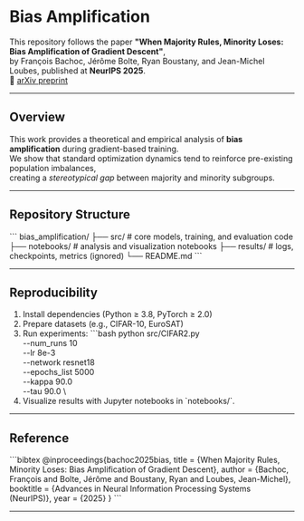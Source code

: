 # Bias Amplification

This repository follows the paper **"When Majority Rules, Minority Loses: Bias Amplification of Gradient Descent"**,  
by François Bachoc, Jérôme Bolte, Ryan Boustany, and Jean-Michel Loubes, published at **NeurIPS 2025**.  
📄 [arXiv preprint](https://arxiv.org/pdf/2505.13122)

---

## Overview

This work provides a theoretical and empirical analysis of **bias amplification** during gradient-based training.  
We show that standard optimization dynamics tend to reinforce pre-existing population imbalances,  
creating a *stereotypical gap* between majority and minority subgroups.

---

## Repository Structure

\`\`\`
bias_amplification/
├── src/              # core models, training, and evaluation code
├── notebooks/        # analysis and visualization notebooks
├── results/          # logs, checkpoints, metrics (ignored)
└── README.md
\`\`\`

---

## Reproducibility

1. Install dependencies (Python ≥ 3.8, PyTorch ≥ 2.0)
2. Prepare datasets (e.g., CIFAR-10, EuroSAT)
3. Run experiments:
   \`\`\`bash
   python src/CIFAR2.py \
  --num_runs 10 \
  --lr 8e-3 \
  --network resnet18 \
  --epochs_list 5000 \
  --kappa 90.0 \
  --tau 90.0 \
4. Visualize results with Jupyter notebooks in \`notebooks/\`.

---

## Reference

\`\`\`bibtex
@inproceedings{bachoc2025bias,
  title     = {When Majority Rules, Minority Loses: Bias Amplification of Gradient Descent},
  author    = {Bachoc, François and Bolte, Jérôme and Boustany, Ryan and Loubes, Jean-Michel},
  booktitle = {Advances in Neural Information Processing Systems (NeurIPS)},
  year      = {2025}
}
\`\`\`

---
